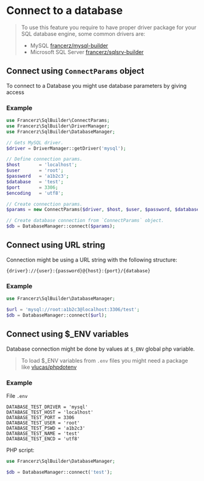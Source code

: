 Connect to a database
=======================================

> To use this feature you require to have proper driver package for your SQL
> database engine, some common drivers are:
>
> - MySQL [francerz/mysql-builder](https://packagist.org/packages/francerz/mysql-builder)
> - Microsoft SQL Server [francerz/sqlsrv-builder](https://packagist.org/packages/francerz/sqlsrv-builder)

Connect using `ConnectParams` object
---------------------------------------
To connect to a Database you might use database parameters by giving access

### Example
```php
use Francerz\SqlBuilder\ConnectParams;
use Francerz\SqlBuilder\DriverManager;
use Francerz\SqlBuilder\DatabaseManager;

// Gets MySQL driver.
$driver = DriverManager::getDriver('mysql');

// Define connection params.
$host       = 'localhost';
$user       = 'root';
$password   = 'a1b2c3';
$database   = 'test';
$port       = 3306;
$encoding   = 'utf8';

// Create connection params.
$params = new ConnectParams($driver, $host, $user, $password, $database, $port, $encoding);

// Create database connection from `ConnectParams` object.
$db = DatabaseManager::connect($params);
```

Connect using URL string
---------------------------------------

Connection might be using a URL string with the following structure:

`{driver}://{user}:{password}@{host}:{port}/{database}`

### Example
```php
use Francerz\SqlBuilder\DatabaseManager;

$url = 'mysql://root:a1b2c3@localhost:3306/test';
$db = DatabaseManager::connect($url);
```

Connect using $_ENV variables
---------------------------------------

Database connection might be done by values at `$_ENV` global php variable.

> To load $_ENV variables from `.env` files you might need a package like
> [vlucas/phpdotenv](https://packagist.org/packages/vlucas/phpdotenv)

### Example

File `.env`
```env
DATABASE_TEST_DRIVER = 'mysql'
DATABASE_TEST_HOST = 'localhost'
DATABASE_TEST_PORT = 3306
DATABASE_TEST_USER = 'root'
DATABASE_TEST_PSWD = 'a1b2c3'
DATABASE_TEST_NAME = 'test'
DATABASE_TEST_ENCD = 'utf8'
```

PHP script:
```php
use Francerz\SqlBuilder\DatabaseManager;

$db = DatabaseManager::connect('test');
```
